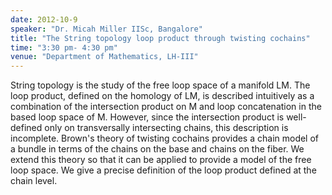 ```yaml
---
date: 2012-10-9
speaker: "Dr. Micah Miller IISc, Bangalore"
title: "The String topology loop product through twisting cochains"
time: "3:30 pm- 4:30 pm" 
venue: "Department of Mathematics, LH-III"
---
```

String topology is the study of the free loop space of a manifold LM. The loop product, defined on the homology of LM, is described intuitively as a combination of the intersection product on M and loop concatenation in the based loop space of M. However, since the intersection product is well-defined only on transversally intersecting chains, this description is incomplete. Brown's theory of twisting cochains provides a chain model of a bundle in terms of the chains on the base and chains on the fiber. We extend this theory so that it can be applied to provide a model of the free loop space. We give a precise definition of the loop product defined at the chain level.
